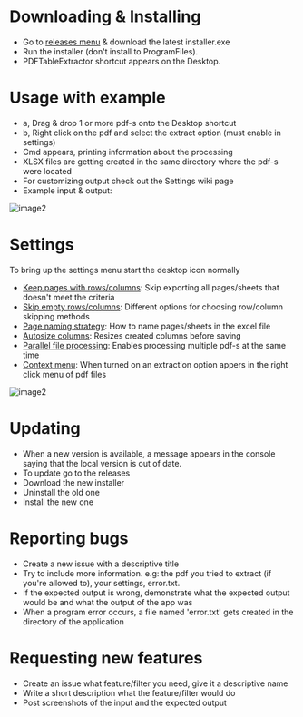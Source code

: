 # Downloading & Installing
- Go to <a href = "https://github.com/Degubi/PDFTableExtractor/releases">releases menu</a> & download the latest installer.exe
- Run the installer (don't install to ProgramFiles).
- PDFTableExtractor shortcut appears on the Desktop.

# Usage with example
- a, Drag & drop 1 or more pdf-s onto the Desktop shortcut
- b, Right click on the pdf and select the extract option (must enable in settings)
- Cmd appears, printing information about the processing
- XLSX files are getting created in the same directory where the pdf-s were located
- For customizing output check out the Settings wiki page
- Example input & output:

![image2](https://user-images.githubusercontent.com/13366932/73137187-c59cb200-4055-11ea-9f99-7e75cbb47449.jpg)

# Settings
To bring up the settings menu start the desktop icon normally

 - <ins>Keep pages with rows/columns</ins>: Skip exporting all pages/sheets that doesn't meet the criteria
 - <ins>Skip empty rows/columns</ins>: Different options for choosing row/column skipping methods
 - <ins>Page naming strategy</ins>: How to name pages/sheets in the excel file
 - <ins>Autosize columns</ins>: Resizes created columns before saving
 - <ins>Parallel file processing</ins>: Enables processing multiple pdf-s at the same time
 - <ins>Context menu</ins>: When turned on an extraction option appers in the right click menu of pdf files

![image2](https://user-images.githubusercontent.com/13366932/121684015-6f030d00-cabe-11eb-893a-a0abdc73f4f6.png)

# Updating
- When a new version is available, a message appears in the console saying that the local version is out of date.
- To update go to the releases
- Download the new installer
- Uninstall the old one
- Install the new one

# Reporting bugs
- Create a new issue with a descriptive title
- Try to include more information. e.g: the pdf you tried to extract (if you're allowed to), your settings, error.txt.
- If the expected output is wrong, demonstrate what the expected output would be and what the output of the app was
- When a program error occurs, a file named 'error.txt' gets created in the directory of the application

# Requesting new features
- Create an issue what feature/filter you need, give it a descriptive name
- Write a short description what the feature/filter would do
- Post screenshots of the input and the expected output